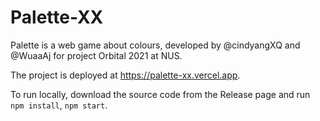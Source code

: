 # Palette-XX

Palette is a web game about colours, developed by @cindyangXQ and @WuaaAj for project Orbital 2021 at NUS.

The project is deployed at https://palette-xx.vercel.app.

To run locally, download the source code from the Release page and run `npm install`, `npm start`.
